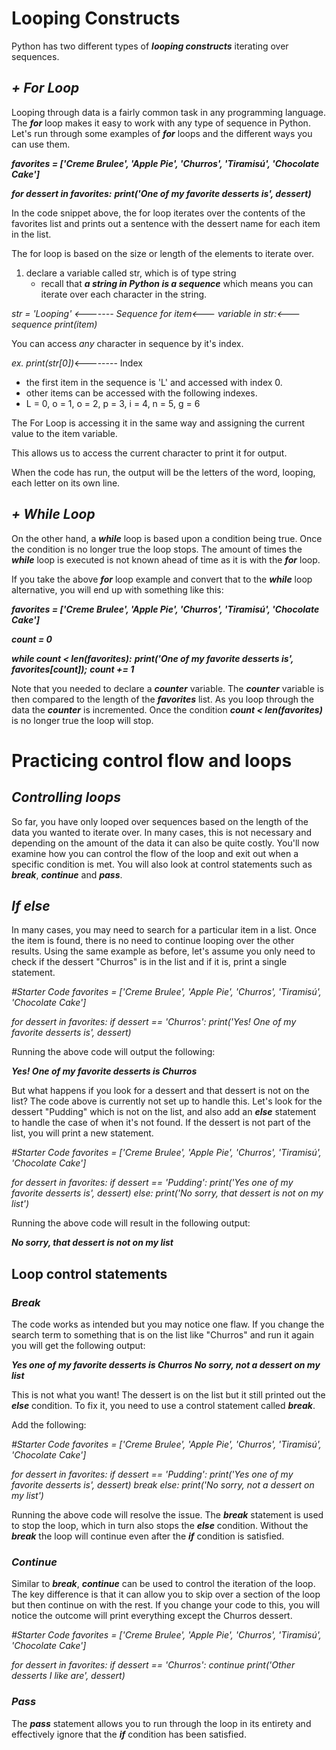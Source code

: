 # Looping Constructs

Python has two different types of **_looping constructs_** iterating over sequences.

## **_+ For Loop_**

Looping through data is a fairly common task in any programming language. The **_for_** loop makes it easy to work with any type of sequence in Python.  Let's run through some examples of **_for_** loops and the different ways you can use them.

**_favorites = ['Creme Brulee', 'Apple Pie', 'Churros', 'Tiramisú', 'Chocolate Cake']_**

**_for dessert in favorites:_**
    **_print('One of my favorite desserts is', dessert)_**


In the code snippet above, the for loop iterates over the contents of the favorites list and prints out a sentence with the dessert name for each item in the list.

The for loop is based on the size or length of the elements to iterate over. 


1. declare a variable called str, which is of type string
    - recall that _**a string in Python is a sequence**_ which means you can iterate over each character in the string.

*_str = 'Looping' <------- Sequence_*
*_for item<--- variable in str:_<--- sequence* 
    _*print(item)*_

You can access _any_ character in sequence by it's index.

_ex._
_print(str[0])_<-------- Index
- the first item in the sequence is 'L' and accessed with index 0.
- other items can be accessed with the following indexes.
- L = 0, o = 1, o = 2, p = 3, i = 4, n = 5, g = 6 

The For Loop is accessing it in the same way and assigning the current value to the item variable.

This allows us to access the current character to print it for output.

When the code has run, the output will be the letters of the word, looping, each letter on its own line.

## **_+ While Loop_**

On the other hand, a **_while_** loop is based upon a condition being true. Once the condition is no longer true the loop stops. The amount of times the **_while_** loop is executed is not known ahead of time as it is with the **_for_** loop. 

If you take the above **_for_** loop example and convert that to the **_while_** loop alternative, you will end up with something like this:

**_favorites = ['Creme Brulee', 'Apple Pie', 'Churros', 'Tiramisú', 'Chocolate Cake']_**

**_count = 0_**

**_while count < len(favorites):_**
    **_print('One of my favorite desserts is', favorites[count]);_**
    **_count += 1_**

Note that you needed to declare a **_counter_** variable. The **_counter_** variable is then compared to the length of the **_favorites_** list. As you loop through the data the **_counter_** is incremented. Once the condition **_count < len(favorites)_** is no longer true the loop will stop.

# Practicing control flow and loops

## **_Controlling loops_**
So far, you have only looped over sequences based on the length of the data you wanted to iterate over. In many cases, this is not necessary and depending on the amount of the data it can also be quite costly. You'll now examine how you can control the flow of the loop and exit out when a specific condition is met. You will also look at control statements such as **_break_**, **_continue_** and **_pass_**. 

## _**If else**_
In many cases, you may need to search for a particular item in a list. Once the item is found, there is no need to continue looping over the other results. Using the same example as before, let's assume you only need to check if the dessert "Churros" is in the list and if it is, print a single statement. 

_#Starter Code_
_favorites = ['Creme Brulee', 'Apple Pie', 'Churros', 'Tiramisú', 'Chocolate Cake']_

_for dessert in favorites:_
    _if dessert == 'Churros':_
        _print('Yes! One of my favorite desserts is', dessert)_      

Running the above code will output the following:

**_Yes! One of my favorite desserts is Churros_** 

But what happens if you look for a dessert and that dessert is not on the list? The code above is currently not set up to handle this. Let's look for the dessert "Pudding" which is not on the list, and also add an **_else_** statement to handle the case of when it's not found. If the dessert is not part of the list, you will print a new statement.

_#Starter Code_
_favorites = ['Creme Brulee', 'Apple Pie', 'Churros', 'Tiramisú', 'Chocolate Cake']_

_for dessert in favorites:_
    _if dessert == 'Pudding':_
        _print('Yes one of my favorite desserts is', dessert)_ 
    _else:_
        _print('No sorry, that dessert is not on my list')_

Running the above code will result in the following output:

**_No sorry, that dessert is not on my list_**

## Loop control statements

### **_Break_**

The code works as intended but you may notice one flaw. If you change the search term to something that is on the list like "Churros" and run it again you will get the following output:

**_Yes one of my favorite desserts is Churros No sorry, not a dessert on my list_**

This is not what you want! The dessert is on the list but it still printed out the **_else_** condition. To fix it, you need to use a control statement called **_break_**. 

Add the following:

_#Starter Code_
_favorites = ['Creme Brulee', 'Apple Pie', 'Churros', 'Tiramisú', 'Chocolate Cake']_

_for dessert in favorites:_
    _if dessert == 'Pudding':_
        _print('Yes one of my favorite desserts is', dessert)_
        _break_
    _else:_
        _print('No sorry, not a dessert on my list')_

Running the above code will resolve the issue. The _**break**_ statement is used to stop the loop, which in turn also stops the **_else_** condition. Without the **_break_** the loop will continue even after the **_if_** condition is satisfied.

### _**Continue**_

Similar to **_break_**, _**continue**_ can be used to control the iteration of the loop. The key difference is that it can allow you to skip over a section of the loop but then continue on with the rest. If you change your code to this, you will notice the outcome will print everything except the Churros dessert.

_#Starter Code_
_favorites = ['Creme Brulee', 'Apple Pie', 'Churros', 'Tiramisú', 'Chocolate Cake']_

_for dessert in favorites:_
    _if dessert == 'Churros':_
        _continue_
    _print('Other desserts I like are', dessert)_ 

### _**Pass**_

The _**pass**_ statement allows you to run through the loop in its entirety and effectively ignore that the **_if_** condition has been satisfied.